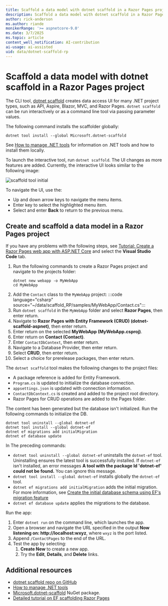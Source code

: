```yaml
---
title: Scaffold a data model with dotnet scaffold in a Razor Pages project
description: Scaffold a data model with dotnet scaffold in a Razor Pages project
author: rick-anderson
ms.author: riande
monikerRange: '>= aspnetcore-9.0'
ms.date: 3/7/2025
ms.topic: article
content_well_notification: AI-contribution
ai-usage: ai-assisted
uid: data/dotnet-scaffold-rp
---
```


# Scaffold a data model with dotnet scaffold in a Razor Pages project

The CLI tool, [dotnet scaffold](https://www.nuget.org/packages/Microsoft.dotnet-scaffold) creates data access UI for many .NET project types, such as API, Aspire, Blazor, MVC, and Razor Pages. `dotnet scaffold` can be run interactively or as a command line tool via passing parameter values.

The following command installs the scaffolder globally:

```dotnetcli
dotnet tool install --global Microsoft.dotnet-scaffold
```

See [How to manage .NET tools](/dotnet/core/tools/global-tools) for information on .NET tools and how to install them locally.

To launch the interactive tool, run `dotnet scaffold`. The UI changes as more features are added. Currently, the interactive UI looks similar to the following image:

![scaffold tool initial](~/data/scaffold_RP/images/scaffold1.png)

To navigate the UI, use the:

- Up and down arrow keys to navigate the menu items.
- Enter key to select the highlighted menu item.
- Select and enter **Back** to return to the previous menu.

## Create and scaffold a data model in a Razor Pages project

If you have any problems with the following steps, see [Tutorial: Create a Razor Pages web app with ASP.NET Core](/aspnet/core/tutorials/razor-pages/) and select the **Visual Studio Code** tab.

1. Run the following commands to create a Razor Pages project and navigate to the projects folder:
    ```dotnetcli
    dotnet new webapp -o MyWebApp
    cd MyWebApp
    ```
1. Add the `Contact` class to the `MyWebApp` project:
    :::code language="csharp" source="~/data/scaffold_RP/samples/MyWebApp/Contact.cs":::
1. Run `dotnet scaffold` in the `MyWebApp` folder and select **Razor Pages**, then enter return.
1. Navigate to **Razor Pages with Entity Framework (CRUD) (dotnet-scaffold-aspnet)**, then enter return.
1. Enter return on the selected **MyWebApp (MyWebApp.csproj)**.
1. Enter return on **Contact (Contact)**.
1. Enter `ContactDbContext`, then enter return.
1. Navigate to a Database Provider, then enter return.
1. Select **CRUD**, then enter return.
1. Select a choice for prerelease packages, then enter return.

  The `dotnet scaffold` tool makes the following changes to the project files:

- A package reference is added for Entity Framework.
- `Program.cs` is updated to initialize the database connection.
- `appsettings.json` is updated with connection information.
- `ContactDbContext.cs` is created and added to the project root directory.
- Razor Pages for CRUD operations are added to the Pages folder.

The content has been generated but the database isn't initialized. Run the following commands to initialize the DB.

```dotnetcli
dotnet tool uninstall --global dotnet-ef
dotnet tool install --global dotnet-ef
dotnet ef migrations add initialMigration
dotnet ef database update
```

In  The preceding commands:
- `dotnet tool uninstall --global dotnet-ef` uninstalls the `dotnet-ef` tool. Uninstalling ensures the latest tool is successfully installed. If `dotnet-ef` isn't installed, an error messages **A tool with the package Id 'dotnet-ef' could not be found.** You can ignore this message.
- `dotnet tool install --global dotnet-ef` installs globally the `dotnet-ef` tool.
- `dotnet ef migrations add initialMigration` adds the initial migration. For more information, see [Create the initial database schema using EF's migration feature](/aspnet/core/tutorials/razor-pages/model&tabs=visual-studio-code)
- `dotnet ef database update` applies the migrations to the database.

Run the app:

1. Enter `dotnet run` on the command line, which launches the app.
1. Open a browser and navigate the URL specified in the output **Now listening on: http://localhost:wxyz**, where `wxyz` is the port listed.
1. Append `/ContactPages` to the end of the URL.
1. Test the app by selecting:
    1. **Create New** to create a new app.
    1. Try the **Edit**, **Details**, and **Delete** links.

## Additional resources

- [dotnet scaffold repo on GitHub](https://github.com/dotnet/Scaffolding)
- [How to manage .NET tools](https://learn.microsoft.com/en-us/dotnet/core/tools/global-tools)
- [Microsoft.dotnet-scaffold](https://www.nuget.org/packages/Microsoft.dotnet-scaffold) NuGet package.
- [Detailed tutorial on EF scaffolding Razor Pages](/aspnet/core/data/scaffold_rp)
